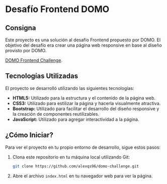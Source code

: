 # Desafío Frontend DOMO

## Consigna

Este proyecto es una solución al desafío Frontend propuesto por DOMO. El objetivo del desafío era crear una página web responsive en base al diseño provisto por DOMO.

[DOMO Frontend Challenge](https://domofrontendchallenge.netlify.app).

## Tecnologías Utilizadas

El proyecto se desarrolló utilizando las siguientes tecnologías:

- **HTML5:** Utilizado para la estructura y el contenido de la página web.
- **CSS3:** Utilizado para estilizar la página y hacerla visualmente atractiva.
- **Bootstrap:** Utilizado para facilitar el desarrollo del diseño responsive y la creación de componentes reutilizables.
- **JavaScript:** Utilizado para agregar interactividad a la página.


## ¿Cómo Iniciar?

Para ver el proyecto en tu propio entorno de desarrollo, sigue estos pasos:

1. Clona este repositorio en tu máquina local utilizando Git:

   ```bash
   git clone https://github.com/alexqs96/domo-challenge.git
   ```

2. Abre el archivo `index.html` en tu navegador web para ver la página.
